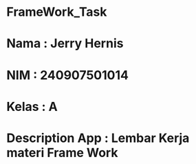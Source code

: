 ﻿# FrameWork_Task

# Nama : Jerry Hernis
# NIM  : 240907501014
# Kelas : A

# Description App : Lembar Kerja materi Frame Work
